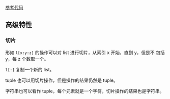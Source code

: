 [参考代码](./src/9.py)

## 高级特性

### 切片

形如 `l[x:y:z]` 的操作可以对 list 进行切片，从索引 x 开始，直到 y，但是不
包括 y，每 z 个数取一个。

`l[:]` 复制一个新的 list。

tuple 也可以用切片操作，但是操作的结果仍然是 tuple。

字符串也可以看作 tuple，每个元素就是一个字符，切片操作的结果也是字符串。
